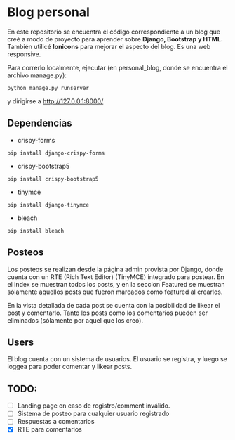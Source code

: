 # Blog personal
En este repositorio se encuentra el código correspondiente a un blog que creé a modo de proyecto para aprender sobre **Django, Bootstrap y HTML.** También utilicé **Ionicons** para mejorar el aspecto del blog. Es una web responsive.

Para correrlo localmente, ejecutar (en personal_blog, donde se encuentra el archivo manage.py):
```
python manage.py runserver 
```
y dirigirse a http://127.0.0.1:8000/

## Dependencias
- crispy-forms
```
pip install django-crispy-forms
```
- crispy-bootstrap5
```
pip install crispy-bootstrap5
```
- tinymce
```
pip install django-tinymce
```
- bleach
```
pip install bleach
```

## Posteos
Los posteos se realizan desde la página admin provista por Django, donde cuenta con un RTE (Rich Text Editor) (TinyMCE) integrado para postear. En el index se muestran todos los posts, y en la seccion Featured se muestran sólamente aquellos posts que fueron marcados como featured al crearlos.

En la vista detallada de cada post se cuenta con la posibilidad de likear el post y comentarlo. Tanto los posts como los comentarios pueden ser eliminados (sólamente por aquel que los creó).

## Users
El blog cuenta con un sistema de usuarios. El usuario se registra, y luego se loggea para poder comentar y likear posts.

## TODO:
- [ ] Landing page en caso de registro/comment inválido.
- [ ] Sistema de posteo para cualquier usuario registrado
- [ ] Respuestas a comentarios
- [X] RTE para comentarios
